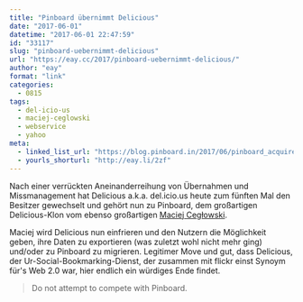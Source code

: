 ```yaml
---
title: "Pinboard übernimmt Delicious"
date: "2017-06-01"
datetime: "2017-06-01 22:47:59"
id: "33117"
slug: "pinboard-uebernimmt-delicious"
url: "https://eay.cc/2017/pinboard-uebernimmt-delicious/"
author: "eay"
format: "link"
categories:
  - 0815
tags:
  - del-icio-us
  - maciej-ceglowski
  - webservice
  - yahoo
meta:
  - linked_list_url: "https://blog.pinboard.in/2017/06/pinboard_acquires_delicious/"
  - yourls_shorturl: "http://eay.li/2zf"
---
```


Nach einer verrückten Aneinanderreihung von Übernahmen und Missmanagement hat Delicious a.k.a. del.icio.us heute zum fünften Mal den Besitzer gewechselt und gehört nun zu Pinboard, dem großartigen Delicious-Klon vom ebenso großartigen [Maciej Cegłowski](http://idlewords.com/).

Maciej wird Delicious nun einfrieren und den Nutzern die Möglichkeit geben, ihre Daten zu exportieren (was zuletzt wohl nicht mehr ging) und/oder zu Pinboard zu migrieren. Legitimer Move und gut, dass Delicious, der Ur-Social-Bookmarking-Dienst, der zusammen mit flickr einst Synoym für's Web 2.0 war, hier endlich ein würdiges Ende findet.

> Do not attempt to compete with Pinboard.
